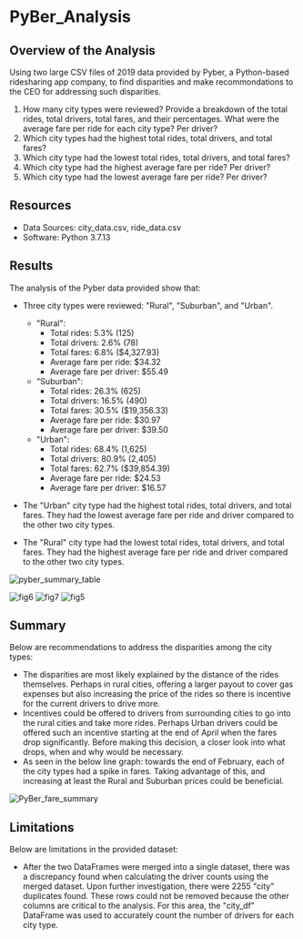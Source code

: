 # PyBer_Analysis
## Overview of the Analysis
Using two large CSV files of 2019 data provided by Pyber, a Python-based ridesharing app company, to find disparities and make recommondations to the CEO for addressing such disparities.

 1. How many city types were reviewed? Provide a breakdown of the total rides, total drivers, total fares, and their percentages. What were the average fare per ride for each city type? Per driver?
 2. Which city types had the highest total rides, total drivers, and total fares?
 3. Which city type had the lowest total rides, total drivers, and total fares?
 4. Which city type had the highest average fare per ride? Per driver?
 5. Which city type had the lowest average fare per ride? Per driver?


## Resources
 - Data Sources: city_data.csv, ride_data.csv
 - Software: Python 3.7.13

 ## Results
 
The analysis of the Pyber data provided show that:
  - Three city types were reviewed: "Rural", "Suburban", and "Urban".

    - "Rural":
        - Total rides: 5.3% (125)
        - Total drivers: 2.6% (78)
        - Total fares: 6.8% ($4,327.93)
        - Average fare per ride: $34.32
        - Average fare per driver: $55.49
    - "Suburban": 
        - Total rides: 26.3% (625)
        - Total drivers: 16.5% (490)
        - Total fares: 30.5% ($19,356.33)
        - Average fare per ride: $30.97
        - Average fare per driver: $39.50
    - "Urban": 
        - Total rides: 68.4% (1,625)
        - Total drivers: 80.9% (2,405)
        - Total fares: 62.7% ($39,854.39)
        - Average fare per ride: $24.53
        - Average fare per driver: $16.57
 - The "Urban" city type had the highest total rides, total drivers, and total fares. They had the lowest average fare per ride and driver compared to the other two city types.
 - The "Rural" city type had the lowest total rides, total drivers, and total fares. They had the highest average fare per ride and driver compared to the other two city types.
 
 ![pyber_summary_table](https://user-images.githubusercontent.com/111570965/192357973-5a6ce2b6-f13c-4207-9c93-7b06902c1181.png)


![fig6](https://user-images.githubusercontent.com/111570965/192358012-4b601840-1059-4aa6-ae6b-318d45d84b8f.png) ![fig7](https://user-images.githubusercontent.com/111570965/192358023-70abeb3c-ead3-4020-bbc2-5fd38cbafcd0.png) ![fig5](https://user-images.githubusercontent.com/111570965/192357986-b19a9e0f-595f-4e87-a980-ef5345a69b24.png)

## Summary
Below are recommendations to address the disparities among the city types:
- The disparities are most likely explained by the distance of the rides themselves. Perhaps in rural cities, offering a larger payout to cover gas expenses but also increasing the price of the rides so there is incentive for the current drivers to drive more.
- Incentives could be offered to drivers from surrounding cities to go into the rural cities and take more rides. Perhaps Urban drivers could be offered such an incentive starting at the end of April when the fares drop significantly. Before making this decision, a closer look into what drops, when and why would be necessary.
- As seen in the below line graph: towards the end of February, each of the city types had a spike in fares. Taking advantage of this, and increasing at least the Rural and Suburban prices could be beneficial. 

![PyBer_fare_summary](https://user-images.githubusercontent.com/111570965/192652355-1b34fb7e-5b67-4e35-a2ff-efe10f1e6f4d.png)


## Limitations
Below are limitations in the provided dataset:
- After the two DataFrames were merged into a single dataset, there was a discrepancy found when calculating the driver counts using the merged dataset. Upon further investigation, there were 2255 "city" duplicates found. These rows could not be removed because the other columns are critical to the analysis. For this area, the "city_df" DataFrame was used to accurately count the number of drivers for each city type. 
